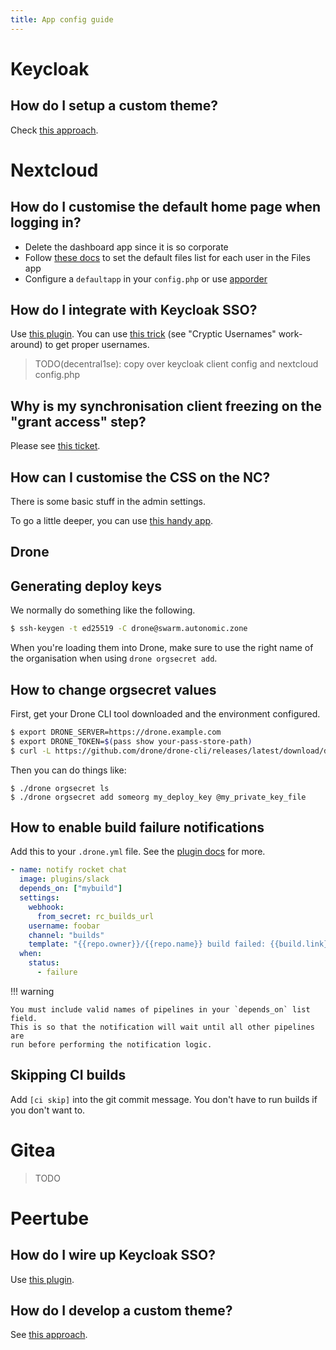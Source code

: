 ```yaml
---
title: App config guide
---
```


# Keycloak

## How do I setup a custom theme?

Check [this approach](https://git.autonomic.zone/ruangrupa/login.lumbung.space).

# Nextcloud

## How do I customise the default home page when logging in?

- Delete the dashboard app since it is so corporate
- Follow [these docs](https://docs.nextcloud.com/server/latest/admin_manual/configuration_files/default_files_configuration.html) to set the default files list for each user in the Files app
- Configure a `defaultapp` in your `config.php` or use [apporder](https://apps.nextcloud.com/apps/apporder)

## How do I integrate with Keycloak SSO?

Use [this plugin](https://github.com/pulsejet/nextcloud-oidc-login). You can use [this trick](https://janikvonrotz.ch/2020/10/20/openid-connect-with-nextcloud-and-keycloak/) (see "Cryptic Usernames" work-around) to get proper usernames.

> TODO(decentral1se): copy over keycloak client config and nextcloud config.php

## Why is my synchronisation client freezing on the "grant access" step?

Please see [this ticket](https://git.autonomic.zone/coop-cloud/nextcloud/issues/5).

## How can I customise the CSS on the NC?

There is some basic stuff in the admin settings.

To go a little deeper, you can use [this handy app](https://apps.nextcloud.com/apps/theming_customcss).

## Drone

## Generating deploy keys

We normally do something like the following.

```bash
$ ssh-keygen -t ed25519 -C drone@swarm.autonomic.zone
```

When you're loading them into Drone, make sure to use the right name of the organisation when using `drone orgsecret add`.

## How to change orgsecret values

First, get your Drone CLI tool downloaded and the environment configured.

```bash
$ export DRONE_SERVER=https://drone.example.com
$ export DRONE_TOKEN=$(pass show your-pass-store-path)
$ curl -L https://github.com/drone/drone-cli/releases/latest/download/drone_linux_amd64.tar.gz | tar zx
```

Then you can do things like:

```
$ ./drone orgsecret ls
$ ./drone orgsecret add someorg my_deploy_key @my_private_key_file
```

## How to enable build failure notifications

Add this to your `.drone.yml` file. See the [plugin docs](http://plugins.drone.io/drone-plugins/drone-slack/) for more.

```yaml
- name: notify rocket chat
  image: plugins/slack
  depends_on: ["mybuild"]
  settings:
    webhook:
      from_secret: rc_builds_url
    username: foobar
    channel: "builds"
    template: "{{repo.owner}}/{{repo.name}} build failed: {{build.link}}"
  when:
    status:
      - failure
```

!!! warning

    You must include valid names of pipelines in your `depends_on` list field.
    This is so that the notification will wait until all other pipelines are
    run before performing the notification logic.

## Skipping CI builds

Add `[ci skip]` into the git commit message. You don't have to run builds if you don't want to.

# Gitea

> TODO

# Peertube

## How do I wire up Keycloak SSO?

Use [this plugin](https://framagit.org/framasoft/peertube/official-plugins/tree/master/peertube-plugin-auth-openid-connect).

## How do I develop a custom theme?

See [this approach](https://git.autonomic.zone/ruangrupa/peertube-plugin-lumbung-space).
